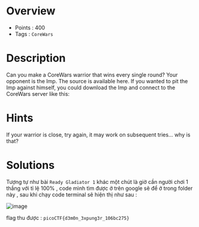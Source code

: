# Overview #
- Points : 400
- Tags : `CoreWars`

# Description #
Can you make a CoreWars warrior that wins every single round?
Your opponent is the Imp. The source is available here. 
If you wanted to pit the Imp against himself, you could download the Imp and connect to the CoreWars server like this:

# Hints #
If your warrior is close, try again, it may work on subsequent tries... why is that?

# Solutions #

Tượng tự như bài `Ready Gladiator 1` khác một chút là giờ cần người chơi 1 thắng với tỉ lệ 100% , code mình tìm được ở trên google sẽ để ở trong folder này , sau khi chạy code terminal sẽ hiện thị như sau : 

![image](https://user-images.githubusercontent.com/126185640/229867124-48d30d69-5581-4236-929a-8b71f45b734c.png)

flag thu được : `picoCTF{d3m0n_3xpung3r_106bc275}`

